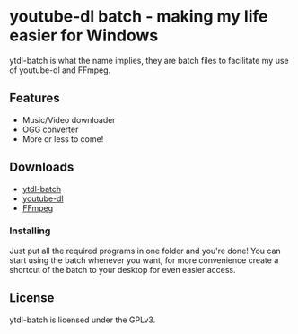 # youtube-dl batch - making my life easier for Windows
ytdl-batch is what the name implies, they are batch files to facilitate my use of youtube-dl and FFmpeg.

## Features
* Music/Video downloader
* OGG converter
* More or less to come!

## Downloads
* [ytdl-batch](https://github.com/mind-freak/ytdl-batch/releases)
* [youtube-dl](https://ytdl-org.github.io/youtube-dl/download.html)
* [FFmpeg](https://ffmpeg.zeranoe.com/builds/)

### Installing
Just put all the required programs in one folder and you're done! You can start using the batch whenever you want, for more convenience create a shortcut of the batch to your desktop for even easier access.

## License
ytdl-batch is licensed under the GPLv3.
